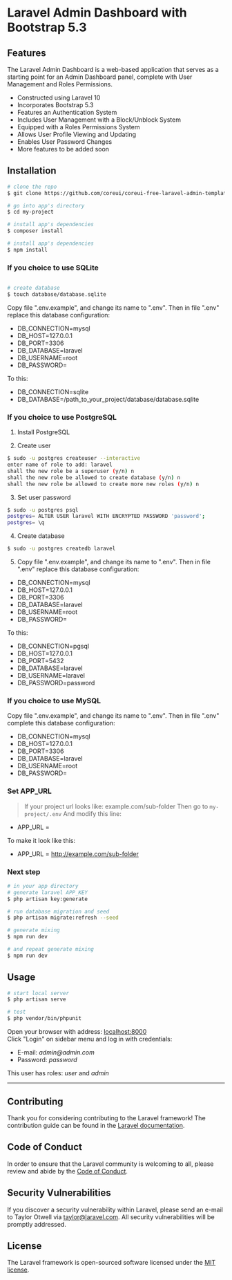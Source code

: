 # Laravel Admin Dashboard with Bootstrap 5.3

## Features

The Laravel Admin Dashboard is a web-based application that serves as a starting point for an Admin Dashboard panel, complete with User Management and Roles Permissions.

- Constructed using Laravel 10
- Incorporates Bootstrap 5.3
- Features an Authentication System
- Includes User Management with a Block/Unblock System
- Equipped with a Roles Permissions System
- Allows User Profile Viewing and Updating
- Enables User Password Changes
- More features to be added soon

## Installation

``` bash
# clone the repo
$ git clone https://github.com/coreui/coreui-free-laravel-admin-template.git my-project

# go into app's directory
$ cd my-project

# install app's dependencies
$ composer install

# install app's dependencies
$ npm install

```

### If you choice to use SQLite

``` bash

# create database
$ touch database/database.sqlite
```
Copy file ".env.example", and change its name to ".env".
Then in file ".env" replace this database configuration:
* DB_CONNECTION=mysql
* DB_HOST=127.0.0.1
* DB_PORT=3306
* DB_DATABASE=laravel
* DB_USERNAME=root
* DB_PASSWORD=

To this:

* DB_CONNECTION=sqlite
* DB_DATABASE=/path_to_your_project/database/database.sqlite

### If you choice to use PostgreSQL

1. Install PostgreSQL

2. Create user
``` bash
$ sudo -u postgres createuser --interactive
enter name of role to add: laravel
shall the new role be a superuser (y/n) n
shall the new role be allowed to create database (y/n) n
shall the new role be allowed to create more new roles (y/n) n
```
3. Set user password
``` bash
$ sudo -u postgres psql
postgres= ALTER USER laravel WITH ENCRYPTED PASSWORD 'password';
postgres= \q
```
4. Create database
``` bash
$ sudo -u postgres createdb laravel
```
5. Copy file ".env.example", and change its name to ".env".
Then in file ".env" replace this database configuration:

* DB_CONNECTION=mysql
* DB_HOST=127.0.0.1
* DB_PORT=3306
* DB_DATABASE=laravel
* DB_USERNAME=root
* DB_PASSWORD=

To this:

* DB_CONNECTION=pgsql
* DB_HOST=127.0.0.1
* DB_PORT=5432
* DB_DATABASE=laravel
* DB_USERNAME=laravel
* DB_PASSWORD=password

### If you choice to use MySQL

Copy file ".env.example", and change its name to ".env".
Then in file ".env" complete this database configuration:
* DB_CONNECTION=mysql
* DB_HOST=127.0.0.1
* DB_PORT=3306
* DB_DATABASE=laravel
* DB_USERNAME=root
* DB_PASSWORD=

### Set APP_URL

> If your project url looks like: example.com/sub-folder 
Then go to `my-project/.env`
And modify this line:

* APP_URL = 

To make it look like this:

* APP_URL = http://example.com/sub-folder


### Next step

``` bash
# in your app directory
# generate laravel APP_KEY
$ php artisan key:generate

# run database migration and seed
$ php artisan migrate:refresh --seed

# generate mixing
$ npm run dev

# and repeat generate mixing
$ npm run dev
```

## Usage

``` bash
# start local server
$ php artisan serve

# test
$ php vendor/bin/phpunit
```

Open your browser with address: [localhost:8000](localhost:8000)  
Click "Login" on sidebar menu and log in with credentials:

* E-mail: _admin@admin.com_
* Password: _password_

This user has roles: _user_ and _admin_

--- 

## Contributing

Thank you for considering contributing to the Laravel framework! The contribution guide can be found in the [Laravel documentation](https://laravel.com/docs/contributions).

## Code of Conduct

In order to ensure that the Laravel community is welcoming to all, please review and abide by the [Code of Conduct](https://laravel.com/docs/contributions#code-of-conduct).

## Security Vulnerabilities

If you discover a security vulnerability within Laravel, please send an e-mail to Taylor Otwell via [taylor@laravel.com](mailto:taylor@laravel.com). All security vulnerabilities will be promptly addressed.

## License

The Laravel framework is open-sourced software licensed under the [MIT license](https://opensource.org/licenses/MIT).
